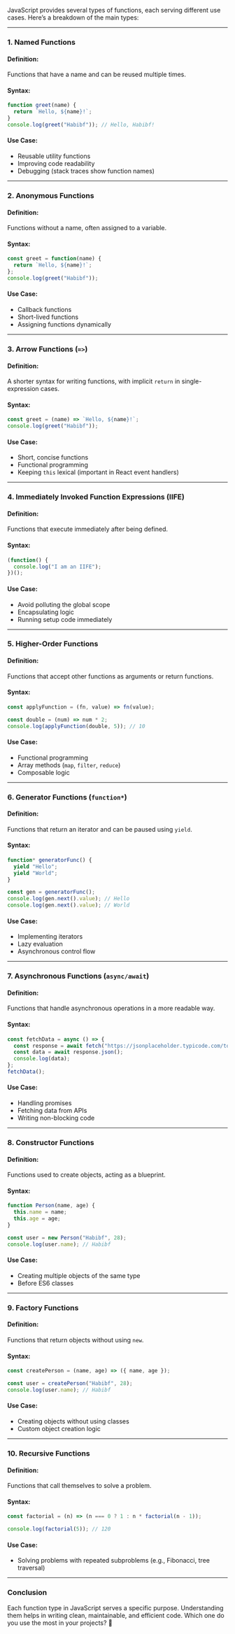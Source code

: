 JavaScript provides several types of functions, each serving different use cases. Here’s a breakdown of the main types:

---

### 1. **Named Functions**  
#### **Definition:**  
Functions that have a name and can be reused multiple times.

#### **Syntax:**  
```js
function greet(name) {
  return `Hello, ${name}!`;
}
console.log(greet("Habibf")); // Hello, Habibf!
```

#### **Use Case:**  
- Reusable utility functions  
- Improving code readability  
- Debugging (stack traces show function names)

---

### 2. **Anonymous Functions**  
#### **Definition:**  
Functions without a name, often assigned to a variable.

#### **Syntax:**  
```js
const greet = function(name) {
  return `Hello, ${name}!`;
};
console.log(greet("Habibf"));
```

#### **Use Case:**  
- Callback functions  
- Short-lived functions  
- Assigning functions dynamically

---

### 3. **Arrow Functions** (`=>`)  
#### **Definition:**  
A shorter syntax for writing functions, with implicit `return` in single-expression cases.

#### **Syntax:**  
```js
const greet = (name) => `Hello, ${name}!`;
console.log(greet("Habibf"));
```

#### **Use Case:**  
- Short, concise functions  
- Functional programming  
- Keeping `this` lexical (important in React event handlers)

---

### 4. **Immediately Invoked Function Expressions (IIFE)**  
#### **Definition:**  
Functions that execute immediately after being defined.

#### **Syntax:**  
```js
(function() {
  console.log("I am an IIFE");
})();
```

#### **Use Case:**  
- Avoid polluting the global scope  
- Encapsulating logic  
- Running setup code immediately

---

### 5. **Higher-Order Functions**  
#### **Definition:**  
Functions that accept other functions as arguments or return functions.

#### **Syntax:**  
```js
const applyFunction = (fn, value) => fn(value);

const double = (num) => num * 2;
console.log(applyFunction(double, 5)); // 10
```

#### **Use Case:**  
- Functional programming  
- Array methods (`map`, `filter`, `reduce`)  
- Composable logic  

---

### 6. **Generator Functions** (`function*`)  
#### **Definition:**  
Functions that return an iterator and can be paused using `yield`.

#### **Syntax:**  
```js
function* generatorFunc() {
  yield "Hello";
  yield "World";
}

const gen = generatorFunc();
console.log(gen.next().value); // Hello
console.log(gen.next().value); // World
```

#### **Use Case:**  
- Implementing iterators  
- Lazy evaluation  
- Asynchronous control flow

---

### 7. **Asynchronous Functions (`async/await`)**  
#### **Definition:**  
Functions that handle asynchronous operations in a more readable way.

#### **Syntax:**  
```js
const fetchData = async () => {
  const response = await fetch("https://jsonplaceholder.typicode.com/todos/1");
  const data = await response.json();
  console.log(data);
};
fetchData();
```

#### **Use Case:**  
- Handling promises  
- Fetching data from APIs  
- Writing non-blocking code

---

### 8. **Constructor Functions**  
#### **Definition:**  
Functions used to create objects, acting as a blueprint.

#### **Syntax:**  
```js
function Person(name, age) {
  this.name = name;
  this.age = age;
}

const user = new Person("Habibf", 28);
console.log(user.name); // Habibf
```

#### **Use Case:**  
- Creating multiple objects of the same type  
- Before ES6 classes  

---

### 9. **Factory Functions**  
#### **Definition:**  
Functions that return objects without using `new`.

#### **Syntax:**  
```js
const createPerson = (name, age) => ({ name, age });

const user = createPerson("Habibf", 28);
console.log(user.name); // Habibf
```

#### **Use Case:**  
- Creating objects without using classes  
- Custom object creation logic  

---

### 10. **Recursive Functions**  
#### **Definition:**  
Functions that call themselves to solve a problem.

#### **Syntax:**  
```js
const factorial = (n) => (n === 0 ? 1 : n * factorial(n - 1));

console.log(factorial(5)); // 120
```

#### **Use Case:**  
- Solving problems with repeated subproblems (e.g., Fibonacci, tree traversal)  

---

### **Conclusion**
Each function type in JavaScript serves a specific purpose. Understanding them helps in writing clean, maintainable, and efficient code. Which one do you use the most in your projects? 🚀